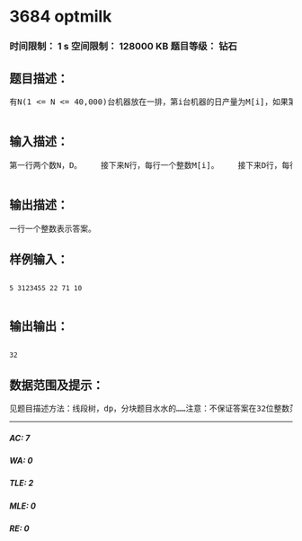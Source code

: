# 3684 optmilk   
### 时间限制： 1 s     空间限制： 128000 KB     题目等级： 钻石  
## 题目描述：  

<pre>
有N(1 <= N <= 40,000)台机器放在一排，第i台机器的日产量为M[i]，如果第i台机器被选用，那么与之相邻的两台(端点只有一台相邻)就不能在这一天被选用，现在有D天，每一天开始之前会把第某一台机器升级，使其日产量改变，现在问D(1 <= D <= 50,000)天过去之后最大的总参量是多少。  

</pre>
  
  
## 输入描述：  

<pre>
第一行两个数N，D。    接下来N行，每行一个整数M[i]。    接下来D行，每行两个整数i，M[i]，表示这一天把第i台机器的日产量改变为M[i]。  

</pre>
  
  
## 输出描述：  

<pre>
一行一个整数表示答案。
</pre>
  
  
## 样例输入：  

<pre><code>
5 3123455 22 71 10  

</code></pre>
  
  
## 输出输出：  

<pre><code>
32
</code></pre>
  
  
## 数据范围及提示：  

<pre>
见题目描述方法：线段树，dp，分块题目水水的……注意：不保证答案在32位整数范围内。pascal请用int64，C++请用long long
</pre>
  
  
***  

##### AC: 7  
##### WA: 0  
##### TLE: 2  
##### MLE: 0  
##### RE: 0  

